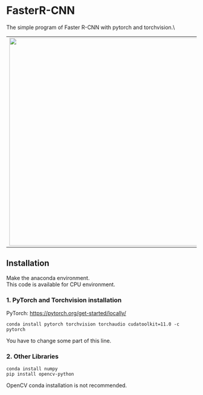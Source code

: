 # FasterR-CNN
The simple program of Faster R-CNN with pytorch and torchvision.\
<center>
  <table>
    <tr>
      <td><img src=https://user-images.githubusercontent.com/47411597/104084354-a2c8d500-5289-11eb-8e17-6d1fc4475e60.png width=550px></td>
      <td><img src=https://user-images.githubusercontent.com/47411597/104087868-2bee0500-52a6-11eb-8e53-0157d50b6be6.gif width=550px></td>
    </tr>
  </table>
</center>

## Installation
Make the anaconda environment.\
This code is available for CPU environment.
### 1. PyTorch and Torchvision installation
PyTorch: https://pytorch.org/get-started/locally/
```
conda install pytorch torchvision torchaudio cudatoolkit=11.0 -c pytorch
```
You have to change some part of this line.
### 2. Other Libraries
```
conda install numpy
pip install opencv-python
```
OpenCV conda installation is not recommended.
